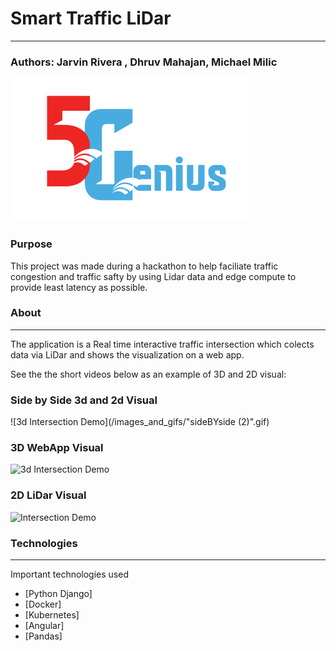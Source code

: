 # Smart Traffic LiDar
----------
### Authors: Jarvin Rivera , Dhruv Mahajan, Michael Milic
![Team_Logo](/images_and_gifs/5Genius_Logo.png)
### Purpose
This project was made during a hackathon to help faciliate traffic congestion and traffic safty by using Lidar data and edge compute to provide least latency as possible.

### About
----------
The application is a Real time interactive traffic intersection which colects data via LiDar and shows the visualization on a web app.

See the the short videos below as an example of 3D and 2D visual:

### Side by Side 3d and 2d Visual
![3d Intersection Demo](/images_and_gifs/"sideBYside (2)".gif)

### 3D WebApp Visual
![3d Intersection Demo](/images_and_gifs/3dVisual2.gif)

### 2D LiDar Visual
![ Intersection Demo](/images_and_gifs/lidar_of_intersection.gif)


### Technologies
----------
Important technologies used
* [Python Django]
* [Docker]
* [Kubernetes]
* [Angular]
* [Pandas]

